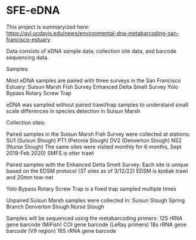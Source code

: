 # SFE-eDNA

This project is summaryized here:
https://gvl.ucdavis.edu/news/environmental-dna-metabarcoding-san-francisco-estuary

Data consists of eDNA sample data, collection site data, and barcode sequencing data.

Samples:

  Most eDNA samples are paired with three surveys in the San Francisco Estuary:
  Suisun Marsh Fish Survey 
  Enhanced Delta Smelt Survey 
  Yolo Bypass Rotary Screw Trap

  eDNA was sampled without paired trawl/trap samples to understand small scale differences in species detection in Suisun Marsh

Collection sites:

  Paired samples in the Suisun Marsh Fish Survey were collected at stations:
    SU1 (Suisun Slough)
    PT1 (Petonia Slough)
    DV2 (Denverton Slough)
    NS2 (Nurse Slough)
  The same sites were visited monthly for 6 months, Sept 2019-Feb 2020)
  SMFS is otter trawl

  Paired samples with the Enhanced Delta Smelt Survey: 
    Each site is unique based on the EDSM protocol (37 sites as of 3/12/22)
  EDSM is kodiak trawl and 20mm tow-net 
  
  Yolo Bypass Rotary Screw Trap is a fixed trap sampled multiple times
  
  Unpaired Suisun Marsh samples were collected in:
    Suisun Slough
    Spring Branch
    Denverton Slough
    Nurse Slough
    
Samples will be sequenced using the metabarcoding primers:
  12S rRNA gene barcode (MiFish)
  COI gene barcode (LeRay primers)
  18s rRNA gene barcode (V9 region)
  16S rRNA gene barcode
  
  
